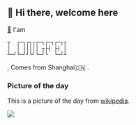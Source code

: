 ## 👋 Hi there, welcome here

[👾](https://dragonfly.run/) I'am
```
┬  ┌─┐┌┐┌┌─┐┌─┐┌─┐┬
│  │ │││││ ┬├┤ ├┤ │
┴─┘└─┘┘└┘└─┘└  └─┘┴
```
, Comes from Shanghai🇨🇳 . 


### Picture of the day

This is a picture of the day from [wikipedia](https://en.wikipedia.org/wiki/Wikipedia:Picture_of_the_day).


![](https://upload.wikimedia.org/wikipedia/commons/thumb/d/dc/Buzz_Aldrin.jpg/700px-Buzz_Aldrin.jpg)